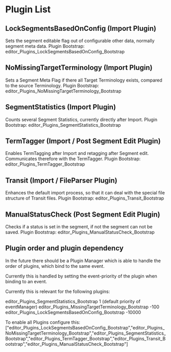 Plugin List
===========

LockSegmentsBasedOnConfig (Import Plugin)
-----------------------------------------

Sets the segment editable flag out of configurable other data, normally segment meta data.
Plugin Bootstrap: editor_Plugins_LockSegmentsBasedOnConfig_Bootstrap

NoMissingTargetTerminology (Import Plugin)
------------------------------------------

Sets a Segment Meta Flag if there all Target Terminology exists, compared to the source Terminology.
Plugin Bootstrap: editor_Plugins_NoMissingTargetTerminology_Bootstrap

SegmentStatistics (Import Plugin)
---------------------------------

Counts several Segment Statistics, currently directly after Import.
Plugin Bootstrap: editor_Plugins_SegmentStatistics_Bootstrap

TermTagger (Import / Post Segment Edit Plugin)
----------------------------------------------

Enables TermTagging after Import and retagging after Segment edit. 
Communicates therefore with the TermTagger.
Plugin Bootstrap: editor_Plugins_TermTagger_Bootstrap

Transit (Import / FileParser Plugin)
------------------------------------

Enhances the default import process, so that it can deal with the special file structure of Transit files.
Plugin Bootstrap: editor_Plugins_Transit_Bootstrap

ManualStatusCheck (Post Segment Edit Plugin)
--------------------------------------------

Checks if a status is set in the segment, if not the segment can not be saved.
Plugin Bootstrap: editor_Plugins_ManualStatusCheck_Bootstrap


Plugin order and plugin dependency
----------------------------------

In the future there should be a Plugin Manager which is able to handle the order
of plugins, which bind to the same event.

Currently this is handled by setting the event-priority of the plugin when binding
to an event.

Currently this is relevant for the following plugins:

editor_Plugins_SegmentStatistics_Bootstrap                  1 (default priority of eventManager)
editor_Plugins_MissingTargetTerminology_Bootstrap           -100
editor_Plugins_LockSegmentsBasedOnConfig_Bootstrap          -10000


To enable all Plugins configure this:
["editor_Plugins_LockSegmentsBasedOnConfig_Bootstrap","editor_Plugins_NoMissingTargetTerminology_Bootstrap","editor_Plugins_SegmentStatistics_Bootstrap","editor_Plugins_TermTagger_Bootstrap","editor_Plugins_Transit_Bootstrap","editor_Plugins_ManualStatusCheck_Bootstrap"]
